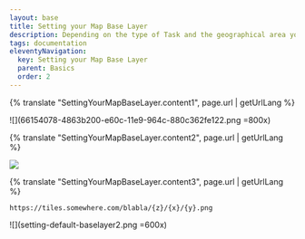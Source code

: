 ```yaml
---
layout: base
title: Setting your Map Base Layer
description: Depending on the type of Task and the geographical area you are working on, you may want to use a different base layer for the Task map.
tags: documentation
eleventyNavigation:
  key: Setting your Map Base Layer
  parent: Basics
  order: 2
---
```


{% translate "SettingYourMapBaseLayer.content1", page.url | getUrlLang %}

![](66154078-4863b200-e60c-11e9-964c-880c362fe122.png =800x)

{% translate "SettingYourMapBaseLayer.content2", page.url | getUrlLang %}

![](setting-default-baselayer.png)

{% translate "SettingYourMapBaseLayer.content3", page.url | getUrlLang %}

`https://tiles.somewhere.com/blabla/{z}/{x}/{y}.png`

![](setting-default-baselayer2.png =600x)
